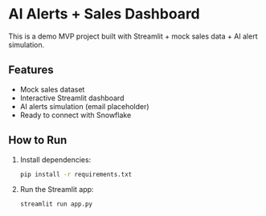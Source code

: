 # AI Alerts + Sales Dashboard

This is a demo MVP project built with Streamlit + mock sales data + AI alert simulation.

## Features
- Mock sales dataset
- Interactive Streamlit dashboard
- AI alerts simulation (email placeholder)
- Ready to connect with Snowflake

## How to Run
1. Install dependencies:
   ```bash
   pip install -r requirements.txt
   ```

2. Run the Streamlit app:
   ```bash
   streamlit run app.py
   ```

